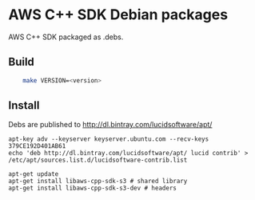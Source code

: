 # AWS C++ SDK Debian packages

AWS C++ SDK packaged as .debs.

## Build

```sh
	make VERSION=<version>
```

## Install

Debs are published to http://dl.bintray.com/lucidsoftware/apt/

```
apt-key adv --keyserver keyserver.ubuntu.com --recv-keys 379CE192D401AB61
echo 'deb http://dl.bintray.com/lucidsoftware/apt/ lucid contrib' > /etc/apt/sources.list.d/lucidsoftware-contrib.list

apt-get update
apt-get install libaws-cpp-sdk-s3 # shared library
apt-get install libaws-cpp-sdk-s3-dev # headers
```
